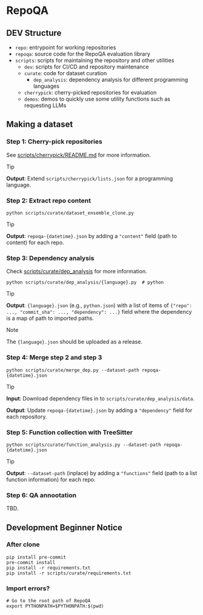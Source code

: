 # RepoQA

## DEV Structure

- `repo`: entrypoint for working repositories
- `repoqa`: source code for the RepoQA evaluation library
- `scripts`: scripts for maintaining the repository and other utilities
  - `dev`: scripts for CI/CD and repository maintenance
  - `curate`: code for dataset curation
    - `dep_analysis`: dependency analysis for different programming languages
  - `cherrypick`: cherry-picked repositories for evaluation
  - `demos`: demos to quickly use some utility functions such as requesting LLMs


## Making a dataset


### Step 1: Cherry-pick repositories

See [scripts/cherrypick/README.md](cherrypick/README.md) for more information.


> [!Tip]
>
> **Output**: Extend `scripts/cherrypick/lists.json` for a programming language.


### Step 2: Extract repo content

```shell
python scripts/curate/dataset_ensemble_clone.py
```

> [!Tip]
>
> **Output**: `repoqa-{datetime}.json` by adding a `"content"` field (path to content) for each repo.


### Step 3: Dependency analysis

Check [scripts/curate/dep_analysis](scripts/curate/dep_analysis) for more information.

```shell
python scripts/curate/dep_analysis/{language}.py  # python
```

> [!Tip]
>
> **Output**: `{language}.json` (e.g., `python.json`) with a list of items of `{"repo": ..., "commit_sha": ..., "dependency": ...}` field where the dependency is a map of path to imported paths.

> [!Note]
>
> The `{language}.json` should be uploaded as a release.


### Step 4: Merge step 2 and step 3

```shell
python scripts/curate/merge_dep.py --dataset-path repoqa-{datetime}.json
```

> [!Tip]
>
> **Input**: Download dependency files in to `scripts/curate/dep_analysis/data`.
>
> **Output**: Update `repoqa-{datetime}.json` by adding a `"dependency"` field for each repository.


### Step 5: Function collection with TreeSitter

```shell
python scripts/curate/function_analysis.py --dataset-path repoqa-{datetime}.json
```

> [!Tip]
>
> **Output**: `--dataset-path` (inplace) by adding a `"functions"` field (path to a list function information) for each repo.


### Step 6: QA annootation

TBD.


## Development Beginner Notice


### After clone

```shell
pip install pre-commit
pre-commit install
pip install -r requirements.txt
pip install -r scripts/curate/requirements.txt
```


### Import errors?

```shell
# Go to the root path of RepoQA
export PYTHONPATH=$PYTHONPATH:$(pwd)
```

